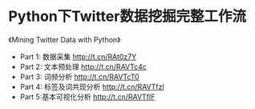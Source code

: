 # Python下Twitter数据挖掘完整工作流

《Mining Twitter Data with Python》 

- Part 1: 数据采集 http://t.cn/RAt0z7Y 
- Part 2: 文本预处理 http://t.cn/RAVTc4c 
- Part 3: 词频分析 http://t.cn/RAVTcT0 
- Part 4: 标签及词共现分析 http://t.cn/RAVTfzl 
- Part 5:基本可视化分析 http://t.cn/RAVTfIF

